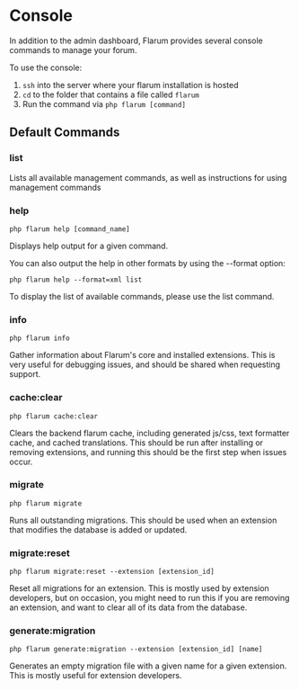 # Console

In addition to the admin dashboard, Flarum provides several console commands to manage your forum.

To use the console:

1. `ssh` into the server where your flarum installation is hosted
2. `cd` to the folder that contains a file called `flarum`
3. Run the command via `php flarum [command]`

## Default Commands

### list

Lists all available management commands, as well as instructions for using management commands

### help

`php flarum help [command_name]`

Displays help output for a given command.

You can also output the help in other formats by using the --format option:

`php flarum help --format=xml list`

To display the list of available commands, please use the list command.

### info

`php flarum info`

Gather information about Flarum's core and installed extensions. This is very useful for debugging issues, and should be shared when requesting support.

### cache:clear

`php flarum cache:clear`

Clears the backend flarum cache, including generated js/css, text formatter cache, and cached translations. This should be run after installing or removing extensions, and running this should be the first step when issues occur.

### migrate

`php flarum migrate`

Runs all outstanding migrations. This should be used when an extension that modifies the database is added or updated.

### migrate:reset

`php flarum migrate:reset --extension [extension_id]`

Reset all migrations for an extension. This is mostly used by extension developers, but on occasion, you might need to run this if you are removing an extension, and want to clear all of its data from the database.

### generate:migration

`php flarum generate:migration --extension [extension_id] [name]`

Generates an empty migration file with a given name for a given extension. This is mostly useful for extension developers.
